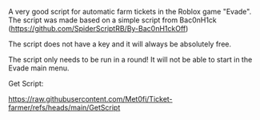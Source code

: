 A very good script for automatic farm tickets in the Roblox game "Evade". The script was made based on a simple script from Bac0nH1ck (https://github.com/SpiderScriptRB/By-Bac0nH1ckOff)

The script does not have a key and it will always be absolutely free. 

The script only needs to be run in a round! It will not be able to start in the Evade main menu. 

Get Script:

https://raw.githubusercontent.com/Met0fi/Ticket-farmer/refs/heads/main/GetScript
